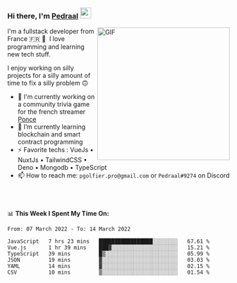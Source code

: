 ### Hi there, I'm <a href="https://pedraal.dev" target="_blank">Pedraal</a> <img src="https://media.giphy.com/media/hvRJCLFzcasrR4ia7z/giphy.gif" width="25px">
<img align="right" alt="GIF" src="https://pedraal.dev/avatar.png" width="300" height="300" />

I'm a fullstack developer from France 🇫🇷 🥖 &nbsp;I love programming and learning new
tech stuff.

I enjoy working on silly projects for a silly amount of time to fix a silly problem 🙃

- 🔭  I'm currently working on a community trivia game for the french streamer <a href="https://twitch.tv/ponce" target="_blank">Ponce</a>
- 🌱 I’m currently learning blockchain and smart contract programming
- ⚡ Favorite techs : VueJs &bull; NuxtJs &bull; TailwindCSS &bull; Deno &bull; Mongodb &bull; TypeScript
- 📫 How to reach me: `pgolfier.pro@gmail.com` or `Pedraal#9274` on Discord

<br>
<br>

📊 **This Week I Spent My Time On:**
<!--START_SECTION:waka-->

```text
From: 07 March 2022 - To: 14 March 2022

JavaScript   7 hrs 23 mins   █████████████████░░░░░░░░   67.61 %
Vue.js       1 hr 39 mins    ███▓░░░░░░░░░░░░░░░░░░░░░   15.21 %
TypeScript   39 mins         █▒░░░░░░░░░░░░░░░░░░░░░░░   05.99 %
JSON         19 mins         ▓░░░░░░░░░░░░░░░░░░░░░░░░   03.03 %
YAML         14 mins         ▓░░░░░░░░░░░░░░░░░░░░░░░░   02.15 %
CSV          10 mins         ▒░░░░░░░░░░░░░░░░░░░░░░░░   01.54 %
```

<!--END_SECTION:waka-->
